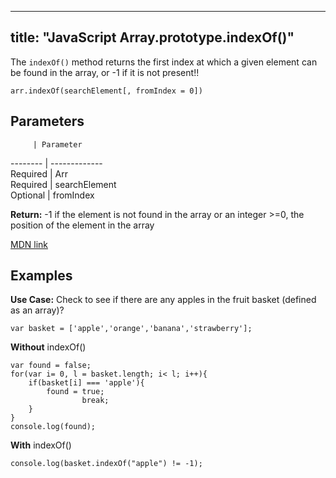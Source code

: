 
---
title: "JavaScript Array.prototype.indexOf()"
---

The `indexOf()` method returns the first index at which a given element can be found in the array, or -1 if it is not present!!

    arr.indexOf(searchElement[, fromIndex = 0])

## Parameters

         | Parameter

-------- | -------------  
Required | Arr  
Required | searchElement  
Optional | fromIndex

**Return:** -1 if the element is not found in the array or an integer >=0, the position of the element in the array

[MDN link](https://developer.mozilla.org/en/docs/Web/JavaScript/Reference/Global_Objects/Array/indexOf)

## Examples

**Use Case:** Check to see if there are any apples in the fruit basket (defined as an array)?

    var basket = ['apple','orange','banana','strawberry'];

**Without** indexOf()

    var found = false;
    for(var i= 0, l = basket.length; i< l; i++){
        if(basket[i] === 'apple'){
            found = true;
                    break;
        }
    }
    console.log(found);

**With** indexOf()

    console.log(basket.indexOf("apple") != -1);
